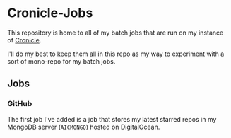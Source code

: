 # Cronicle-Jobs

This repository is home to all of my batch jobs that are run on my instance of [Cronicle][0].

I'll do my best to keep them all in this repo as my way to experiment with a sort of mono-repo for my batch jobs.

## Jobs

### GitHub

The first job I've added is a job that stores my latest starred repos in my MongoDB server (`AICMONGO`) hosted on DigitalOcean.

[0]: https://cronicle.net
